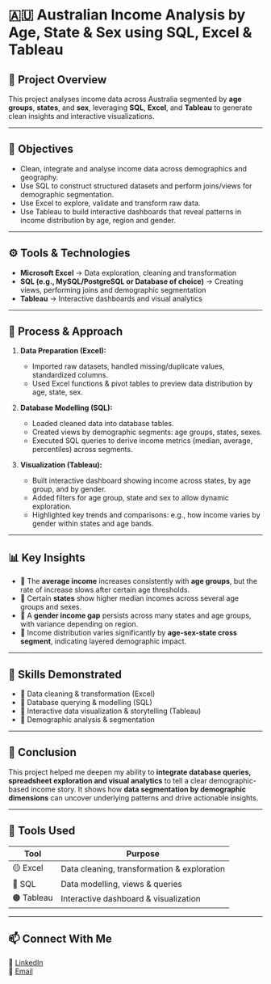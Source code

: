 # 🇦🇺 Australian Income Analysis by Age, State & Sex using SQL, Excel & Tableau  

## 🧠 Project Overview  
This project analyses income data across Australia segmented by **age groups**, **states**, and **sex**, leveraging **SQL**, **Excel**, and **Tableau** to generate clean insights and interactive visualizations.

---

## 🎯 Objectives  
- Clean, integrate and analyse income data across demographics and geography.  
- Use SQL to construct structured datasets and perform joins/views for demographic segmentation.  
- Use Excel to explore, validate and transform raw data.  
- Use Tableau to build interactive dashboards that reveal patterns in income distribution by age, region and gender.  

---

## ⚙️ Tools & Technologies  
- **Microsoft Excel** → Data exploration, cleaning and transformation  
- **SQL (e.g., MySQL/PostgreSQL or Database of choice)** → Creating views, performing joins and demographic segmentation  
- **Tableau** → Interactive dashboards and visual analytics  

---

## 🧩 Process & Approach  
1. **Data Preparation (Excel):**  
   - Imported raw datasets, handled missing/duplicate values, standardized columns.  
   - Used Excel functions & pivot tables to preview data distribution by age, state, sex.

2. **Database Modelling (SQL):**  
   - Loaded cleaned data into database tables.  
   - Created views by demographic segments: age groups, states, sexes.  
   - Executed SQL queries to derive income metrics (median, average, percentiles) across segments.

3. **Visualization (Tableau):**  
   - Built interactive dashboard showing income across states, by age group, and by gender.  
   - Added filters for age group, state and sex to allow dynamic exploration.  
   - Highlighted key trends and comparisons: e.g., how income varies by gender within states and age bands.

---

## 📊 Key Insights  
- 🔹 The **average income** increases consistently with **age groups**, but the rate of increase slows after certain age thresholds.  
- 🔹 Certain **states** show higher median incomes across several age groups and sexes.  
- 🔹 A **gender income gap** persists across many states and age groups, with variance depending on region.  
- 🔹 Income distribution varies significantly by **age-sex-state cross segment**, indicating layered demographic impact.

---

## 🧠 Skills Demonstrated  
- 🔹 Data cleaning & transformation (Excel)  
- 🔹 Database querying & modelling (SQL)  
- 🔹 Interactive data visualization & storytelling (Tableau)  
- 🔹 Demographic analysis & segmentation  

---

## 🚀 Conclusion  
This project helped me deepen my ability to **integrate database queries, spreadsheet exploration and visual analytics** to tell a clear demographic-based income story. It shows how **data segmentation by demographic dimensions** can uncover underlying patterns and drive actionable insights.

---

## 🧰 Tools Used  
| Tool    | Purpose                                       |
|---------|-----------------------------------------------|
| 🟡 Excel | Data cleaning, transformation & exploration   |
| 🔵 SQL   | Data modelling, views & queries               |
| 🟠 Tableau | Interactive dashboard & visualization        |

---

## 📫 Connect With Me  
🔗 [LinkedIn](https://www.linkedin.com/in/ayaan-gavandi-a16202218/)  
📧 [Email](mailto:ayaangavandi33@gmail.com)
